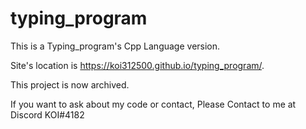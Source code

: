 # typing_program
This is a Typing_program's Cpp Language version.

Site's location is https://koi312500.github.io/typing_program/.

This project is now archived.

If you want to ask about my code or contact, Please Contact to me at Discord KOI#4182
